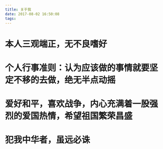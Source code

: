 ```yaml
---
title: 关于我
date: 2017-08-02 16:50:08
tags:
---
```

# 本人三观端正，无不良嗜好
# 个人行事准则：认为应该做的事情就要坚定不移的去做，绝无半点动摇
# 爱好和平，喜欢战争，内心充满着一股强烈的爱国热情，希望祖国繁荣昌盛
# 犯我中华者，虽远必诛
